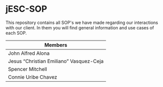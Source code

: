 # jESC-SOP
This repository contains all SOP's we have made regarding our interactions with our client. In them you will find general information and use cases of each SOP.

|**Members**|
|-----|
|John Alfred Alona|
|Jesus “Christian Emiliano” Vasquez-Ceja|
|Spencer Mitchell|
|Connie Uribe Chavez|
